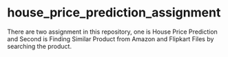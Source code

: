 # house_price_prediction_assignment
There are two assignment in this repository, one is House Price Prediction and Second is Finding Similar Product from Amazon and Flipkart Files by searching the product.
